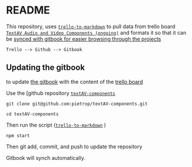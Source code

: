 # README

This repository, uses [`trello-to-markdown`](https://www.npmjs.com/package/trello-to-markdown) to pull data from trello board [`TextAV Audio and Video Components (ongoing)`](https://trello.com/b/58mo9Tpa/textav-audio-and-video-components-ongoing) and formats it so that it can be [synced with gitbook for easier browsing through the projects](https://pietropassarelli.gitbooks.io/textav-audio-and-video-components-ongoing/content/)

<!-- 
To change the content edit the trello board. -->

`Trello --> Github --> Gitbook `

## Updating the gitbook

to update [the gitbook](https://pietropassarelli.gitbooks.io/textav-audio-and-video-components-ongoing/content/) with the content of the [trello board](https://trello.com/b/58mo9Tpa/textav-audio-and-video-components-ongoing) 

Use the [github repository [`textAV-components`](https://github.com/pietrop/textAV-components)

```
git clone git@github.com:pietrop/textAV-components.git
```

```
cd textAV-components
```

Then run the script ([`trello-to-markdown`](https://www.npmjs.com/package/trello-to-markdown) )
```
npm start 
```

Then git add, commit, and push to update the repository

Gitbook will synch automatically. 